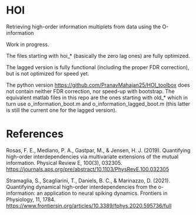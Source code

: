 # HOI
Retrieving high-order information multiplets from data using the O-information

Work in progress.

The files starting with hoi_* (basically the zero lag ones) are fully optimized.

The lagged version is fully functional (including the proper FDR correction), but is not optimized for speed yet.

The python version https://github.com/PranavMahajan25/HOI_toolbox does not contain neither FDR correction, nor speed-up with bootstrap. The equivalent matlab files in this repo are the ones starting with old_* which in turn use o_information_boot.m and o_information_lagged_boot.m (this latter is still the current one for the lagged version).

# References
Rosas, F. E., Mediano, P. A., Gastpar, M., & Jensen, H. J. (2019). Quantifying high-order interdependencies via multivariate extensions of the mutual information. Physical Review E, 100(3), 032305. https://journals.aps.org/pre/abstract/10.1103/PhysRevE.100.032305

Stramaglia, S., Scagliarini, T., Daniels, B. C., & Marinazzo, D. (2021). Quantifying dynamical high-order interdependencies from the o-information: an application to neural spiking dynamics. Frontiers in Physiology, 11, 1784. https://www.frontiersin.org/articles/10.3389/fphys.2020.595736/full
